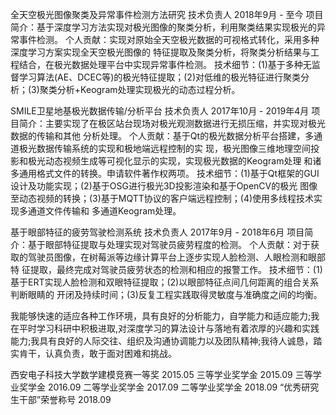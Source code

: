 全天空极光图像聚类及异常事件检测方法研究
技术负责人                                                          2018年9月 - 至今
项目简介：基于深度学习方法实现对极光图像的聚类分析，利用聚类结果实现极光的异常事件检测。
个人贡献：实现对原始全天空极光数据的可视格式转化，采用多种深度学习方案实现全天空极光图像的
特征提取及聚类分析，将聚类分析结果与工程结合，在极光数据处理平台中实现异常事件检测。
技术细节：(1)基于多种无监督学习算法(AE、DCEC等)的极光特征提取；(2)对低维的极光特征进行聚类分
析；(3)聚类分析+Keogram处理实现极光的动态过程分析。

SMILE卫星地基极光数据传输/分析平台
技术负责人                                                    2017年10月 - 2019年4月
项目简介：主要实现了在极区站台现场对极光观测数据进行无损压缩，并实现对极光数据的传输和其他
分析处理。
个人贡献：基于Qt的极光数据分析平台搭建，多通道极光数据传输系统的实现和极地端远程控制的实
现，极光图像三维地理空间投影和极光动态视频生成等可视化显示的实现，实现极光数据的Keogram处理
和诸多通用格式文件的转换。申请软件著作权两项。
技术细节：(1)基于Qt框架的GUI设计及功能实现；(2)基于OSG进行极光3D投影渲染和基于OpenCV的极光
图像至动态视频的转换；(3)基于MQTT协议的客户端远程控制；(4)使用多线程技术实现多通道文件传输和
多通道Keogram处理。

基于眼部特征的疲劳驾驶检测系统
技术负责人                                                      2017年9月 - 2018年6月
项目简介：基于眼部特征提取与处理实现对驾驶员疲劳程度的检测。
个人贡献：对于获取的驾驶员图像，在树莓派等边缘计算平台上逐步实现人脸检测、人眼检测和眼部特
征提取，最终完成对驾驶员疲劳状态的检测和相应的报警工作。
技术细节：(1)基于ERT实现人脸检测和双眼特征提取；(2)以眼部特征点间几何距离的组合关系判断眼睛的
开闭及持续时间；(3)反复工程实践取得灵敏度与准确度之间的均衡。



我能够快速的适应各种工作环境，具有良好的分析能力，自学能力和适应能力;我在平时学习科研中积极进取,对深度学习的算法设计与落地有着浓厚的兴趣和实践能力;我具有良好的人际交往、组织及沟通协调能力以及团队精神;我待人诚恳，踏实肯干，认真负责，敢于面对困难和挑战。


西安电子科技大学数学建模竞赛一等奖 2015.05
三等学业奖学金 2015.09
三等学业奖学金 2016.09
二等学业奖学金 2017.09
二等学业奖学金 2018.09
“优秀研究生干部”荣誉称号 2018.09